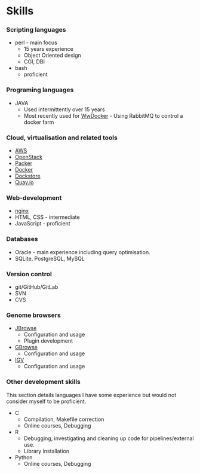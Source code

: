 # Skills

### Scripting languages
* perl - main focus
    * 15 years experience
    * Object Oriented design
    * CGI, DBI
* bash
    * proficient

### Programing languages
* JAVA
    * Used intermittently over 15 years
    * Most recently used for [WwDocker](https://github.com/cancerit/WwDocker) - Using RabbitMQ to control a docker farm

### Cloud, virtualisation and related tools
* [AWS](https://aws.amazon.com/)
* [OpenStack](https://www.openstack.org/)
* [Packer](https://www.packer.io/)
* [Docker](https://www.docker.com/)
* [Dockstore](https://dockstore.org)
* [Quay.io](https://quay.io)

### Web-development
* [nginx](https://www.nginx.com/resources/wiki/)
* HTML, CSS - intermediate
* JavaScript - proficient

### Databases
* Oracle - main experience including query optimisation.
* SQLite, PostgreSQL, MySQL

### Version control
* git/GitHub/GitLab
* SVN
* CVS

### Genome browsers
* [JBrowse](https://jbrowse.org)
    * Configuration and usage
    * Plugin development
* [GBrowse](http://gmod.org/wiki/GBrowse)
    * Configuration and usage
* [IGV](http://software.broadinstitute.org/software/igv/)
    * Configuration and usage

### Other development skills

This section details languages I have some experience but would not consider myself to be proficient.

* C
    * Compilation, Makefile correction
    * Online courses, Debugging
* R
    * Debugging, investigating and cleaning up code for pipelines/external use.
    * Library installation
* Python
    * Online courses, Debugging
